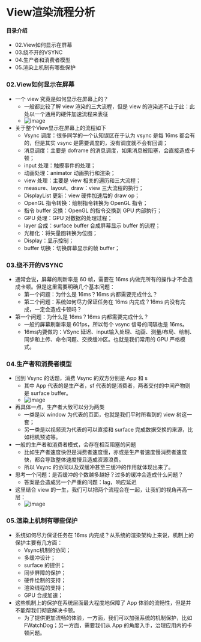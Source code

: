 # View渲染流程分析
#### 目录介绍
- 02.View如何显示在屏幕
- 03.绕不开的VSYNC
- 04.生产者和消费者模型
- 05.渲染上机制有哪些保护



### 02.View如何显示在屏幕
- 一个 view 究竟是如何显示在屏幕上的？
    - 一般都比较了解 view 渲染的三大流程，但是 view 的渲染远不止于此：此处以一个通用的硬件加速流程来表征
    - ![image](https://img-blog.csdnimg.cn/1a64ad8a867f40689eff87d592fea5b1.png)
- 关于整个View显示在屏幕上的流程如下
    - Vsync 调度：很多同学的一个认知误区在于认为 vsync 是每 16ms 都会有的，但是其实 vsync 是需要调度的，没有调度就不会有回调；
    - 消息调度：主要是 doframe 的消息调度，如果消息被阻塞，会直接造成卡顿；
    - input 处理：触摸事件的处理；
    - 动画处理：animator 动画执行和渲染；
    - view 处理：主要是 view 相关的遍历和三大流程；
    - measure、layout、draw：view 三大流程的执行；
    - DisplayList 更新：view 硬件加速后的 draw op；
    - OpenGL 指令转换：绘制指令转换为 OpenGL 指令；
    - 指令 buffer 交换：OpenGL 的指令交换到 GPU 内部执行；
    - GPU 处理：GPU 对数据的处理过程；
    - layer 合成：surface buffer 合成屏幕显示 buffer 的流程；
    - 光栅化：将矢量图转换为位图；
    - Display：显示控制；
    - buffer 切换：切换屏幕显示的帧 buffer；



### 03.绕不开的VSYNC
- 通常会说，屏幕的刷新率是 60 帧，需要在 16ms 内做完所有的操作才不会造成卡顿。但是这里需要明确几个基本问题：
    - 第一个问题：为什么是 16ms？16ms 内都需要完成什么？
    - 第二个问题：系统如何尽力保证任务在 16ms 内完成？16ms 内没有完成，一定会造成卡顿吗？
- 第一个问题：为什么是 16ms？16ms 内都需要完成什么？
    - 一般的屏幕刷新率是 60fps，所以每个 vsync 信号的间隔也是 16ms。
    - 16ms内要做的：VSync 延迟、input输入处理、动画、测量/布局、绘制、同步和上传、命令问题、交换缓冲区。也就是我们常用的 GPU 严格模式。



### 04.生产者和消费者模型
- 回到 Vsync 的话题，消费 Vsync 的双方分别是 App 和 s
    - 其中 App 代表的是生产者，sf 代表的是消费者，两者交付的中间产物则是 surface buffer。
    - ![image](https://img-blog.csdnimg.cn/77fb7d18c2a749eaa72816fd3f00dfae.png)
- 再具体一点，生产者大致可以分为两类
    - 一类是以 window 为代表的页面，也就是我们平时所看到的 view 树这一套；
    - 另一类是以视频流为代表的可以直接和 surface 完成数据交换的来源，比如相机预览等。
- 一般的生产者和消费者模式，会存在相互阻塞的问题
    - 比如生产者速度快但是消费者速度慢，亦或是生产者速度慢消费者速度快，都会导致整体速度慢且造成资源浪费。
    - 所以 Vsync 的协同以及双缓冲甚至三缓冲的作用就体现出来了。
- 思考一个问题：是否缓冲的个数越多越好？过多的缓冲会造成什么问题？
    - 答案是会造成另一个严重的问题：lag，响应延迟
- 这里结合 view 的一生，我们可以把两个流程合在一起，让我们的视角再高一层：
    - ![image](https://img-blog.csdnimg.cn/2484c6504101408f9578451a5ba93f59.png)



### 05.渲染上机制有哪些保护
- 系统如何尽力保证任务在 16ms 内完成？从系统的渲染架构上来说，机制上的保护主要有几方面：
    - Vsync机制的协同；
    - 多缓冲设计；
    - surface 的提供；
    - 同步屏障的保护；
    - 硬件绘制的支持；
    - 渲染线程的支持；
    - GPU 合成加速；
- 这些机制上的保护在系统层面最大程度地保障了 App 体验的流畅性，但是并不能帮我们彻底解决卡顿。
    - 为了提供更加流畅的体验，一方面，我们可以加强系统的机制保护，比如 FWatchDog；另一方面，需要我们从 App 的角度入手，治理应用内的卡顿问题。












